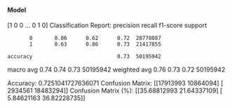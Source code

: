 #### Model
[1 0 0 ... 0 1 0]
Classification Report:
              precision    recall  f1-score   support

           0       0.86      0.62      0.72  28778087
           1       0.63      0.86      0.73  21417855

    accuracy                           0.73  50195942
   macro avg       0.74      0.74      0.73  50195942
weighted avg       0.76      0.73      0.72  50195942

Accuracy: 0.7251041727636071
Confusion Matrix:
[[17913993 10864094]
 [ 2934561 18483294]]
Confusion Matrix (%):
[[35.68812993 21.64337109]
 [ 5.84621163 36.82228735]]
